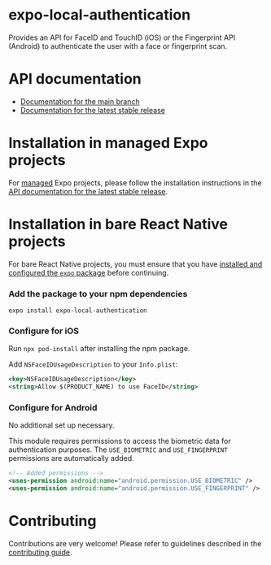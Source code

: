 # expo-local-authentication

Provides an API for FaceID and TouchID (iOS) or the Fingerprint API (Android) to authenticate the user with a face or fingerprint scan.

# API documentation

- [Documentation for the main branch](https://github.com/expo/expo/blob/main/docs/pages/versions/unversioned/sdk/local-authentication.md)
- [Documentation for the latest stable release](https://docs.expo.dev/versions/latest/sdk/local-authentication/)

# Installation in managed Expo projects

For [managed](https://docs.expo.dev/versions/latest/introduction/managed-vs-bare/) Expo projects, please follow the installation instructions in the [API documentation for the latest stable release](https://docs.expo.dev/versions/latest/sdk/local-authentication/).

# Installation in bare React Native projects

For bare React Native projects, you must ensure that you have [installed and configured the `expo` package](https://docs.expo.dev/bare/installing-expo-modules/) before continuing.

### Add the package to your npm dependencies

```
expo install expo-local-authentication
```

### Configure for iOS

Run `npx pod-install` after installing the npm package.

Add `NSFaceIDUsageDescription` to your `Info.plist`:

```xml
<key>NSFaceIDUsageDescription</key>
<string>Allow $(PRODUCT_NAME) to use FaceID</string>
```

### Configure for Android

No additional set up necessary.

This module requires permissions to access the biometric data for authentication purposes. The `USE_BIOMETRIC` and `USE_FINGERPRINT` permissions are automatically added.

```xml
<!-- Added permissions -->
<uses-permission android:name="android.permission.USE_BIOMETRIC" />
<uses-permission android:name="android.permission.USE_FINGERPRINT" />
```

# Contributing

Contributions are very welcome! Please refer to guidelines described in the [contributing guide](https://github.com/expo/expo#contributing).
